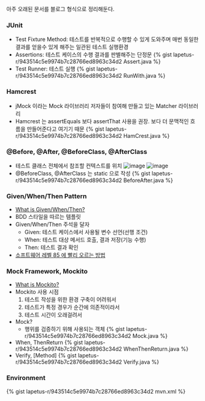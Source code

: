 아주 오래된 문서를 블로그 형식으로 정리해둔다.

### JUnit

* Test Fixture Method: 테스트를 반복적으로 수행할 수 있게 도와주며 매번 동일한 결과를 얻을수 있게 해주는 일관된 테스트 실행환경
* Assertions: 테스트 케이스의 수행 결과를 판별해주는 단정문
{% gist lapetus-r/943514c5e9974b7c28766ed8963c34d2 Assert.java %}
* Test Runner: 테스트 실행
{% gist lapetus-r/943514c5e9974b7c28766ed8963c34d2 RunWith.java %}

### Hamcrest

* jMock 이라는 Mock 라이브러리 저자들이 참여해 만들고 있는 Matcher 라이브러리
* Hamcrest 는 assertEquals 보다 assertThat 사용을 권장. 보다 더 문맥적인 흐름을 만들어준다고 여기기 때문
{% gist lapetus-r/943514c5e9974b7c28766ed8963c34d2 HamCrest.java %}

### @Before, @After, @BeforeClass, @AfterClass

* 테스트 클래스 전체에서 참조할 컨텍스트를 위치
![image](/assets/image/junit_flow.jpg)
![image](http://1.bp.blogspot.com/-1zmilP-MNfE/UjVyAcziSeI/AAAAAAAAApc/UancmQS4Mps/s1600/junit4+Fixture+Method.001.001.jpg)
* @BeforeClass, @AfterClass 는 static 으로 작성
{% gist lapetus-r/943514c5e9974b7c28766ed8963c34d2 BeforeAfter.java %}

### Given/When/Then Pattern

* [What is Given/When/Then?](http://guide.agilealliance.org/guide/gwt.html)
* BDD 스타일을 따르는 템플릿
* Given/When/Then 주석을 달자
  * Given: 테스트 케이스에서 사용될 변수 선언(선행 조건)
  * When: 테스트 대상 메서드 호출, 결과 저장(기능 수행)
  * Then: 테스트 결과 확인
* [소프트웨어 레벨 85 에 빨리 오르는 방법](http://monkeyisland.pl/2009/12/07/given-when-then-forever)

### Mock Framework, Mockito

* [What is Mockito?](http://docs.mockito.googlecode.com/hg/1.9.5/org/mockito/runners/MockitoJUnitRunner.html)
* Mockito 사용 시점
  1. 테스트 작성을 위한 환경 구축이 어려워서
  2. 테스트가 특정 경우가 순간에 의존적이라서
  3. 테스트 시간이 오래걸려서
* Mock?
  * 행위를 검증하기 위해 사용되는 객체
{% gist lapetus-r/943514c5e9974b7c28766ed8963c34d2 Mock.java %}
* When, ThenReturn
{% gist lapetus-r/943514c5e9974b7c28766ed8963c34d2 WhenThenReturn.java %}
* Verify, [Method]
{% gist lapetus-r/943514c5e9974b7c28766ed8963c34d2 Verify.java %}

### Environment

{% gist lapetus-r/943514c5e9974b7c28766ed8963c34d2 mvn.xml %}
